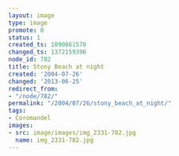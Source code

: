 ```yaml
---
layout: image
type: image
promote: 0
status: 1
created_ts: 1090861570
changed_ts: 1372159396
node_id: 782
title: Stony Beach at night
created: '2004-07-26'
changed: '2013-06-25'
redirect_from:
- "/node/782/"
permalink: "/2004/07/26/stony_beach_at_night/"
tags:
- Coromandel
images:
- src: image/images/img_2331-782.jpg
  name: img_2331-782.jpg
---
```


